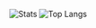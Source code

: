 ![Stats](https://readme-stats-three-sooty.vercel.app/api?username=bertschmario&show_icons=true&theme=radical)
![Top Langs](https://readme-stats-three-sooty.vercel.app/api/top-langs/?username=bertschmario&langs_count=8&layout=compact&theme=radical)
